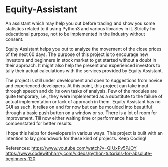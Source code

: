 # Equity-Assistant
An assistant which may help you out before trading and show you some statistics related to it using Python3 and various libraries in it. Strictly for educational purpose, not to be implemented in the industry without consent. 

Equity Assistant helps you out to analyze the movement of the close prices of the next 60 days. The purpose of this project is to encourage new investors and beginners in stock market to get started without a doubt in their approach. It might also help the present and experienced investors to tally their actual calculations with the services provided by Equity Assistant.

The project is still under development and open to suggestions from novice and experienced developers. At this point, this project can take input through speech and do its own tasks of analysis. Few of the modules are quite temporary, i.e., they were implemented as a substitute to the failure of actual implementation or lack of approach in them. Equity Assistant has no GUI as such. It relies on <STDIN> and <STDOUT> for now but can be moulded into beautiful through a basic push button on a window or so. There is a lot of room for improvement. Till now either waiting time or performance has to be compenstated for better results.

I hope this helps for developers in various ways. This project is built with an intention to lay groundwork for these kind of projects. Keep Coding!
  
References:
  https://www.youtube.com/watch?v=QIUxPv5PJOY
  https://www.codewithharry.com/videos/python-tutorials-for-absolute-beginners-120
